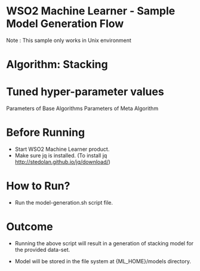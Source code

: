 WSO2 Machine Learner - Sample Model Generation Flow
===================================================

Note : This sample only works in Unix environment

Algorithm: Stacking
=======================================

Tuned hyper-parameter values
============================
Parameters of Base Algorithms
Parameters of Meta Algorithm

Before Running
==============

* Start WSO2 Machine Learner product.
* Make sure jq is installed. (To install jq http://stedolan.github.io/jq/download/)

How to Run?
===========

* Run the model-generation.sh script file.

Outcome
=======

* Running the above script will result in a generation of stacking model for the provided data-set.

* Model will be stored in the file system at {ML_HOME}/models directory.
